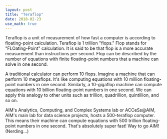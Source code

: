 ```yaml
---
layout: post
title: "Teraflop"
date: 2018-02-23
use_math: true
---
```


Teraflop is a unit of measurement of how fast a computer is according to floating-point calculation. Teraflop is 1 trillion "flops." Flop stands for "FLOating-Point" calculation. It is said to be that flop is a more accurate measurement than instructions per second. Flop can be described by the number of equations with finite floating-point numbers that a machine can solve in one second.

A traditional calculator can perform 10 flops. Imagine a machine that can perform 10 megaflops. It's like computing equations with 10 million floating-point numbers in one second. Similarly, a 10-gigaflop machine can compute equations with 10 billion floating-point numbers in one second. We can apply this analogy to other units such as trillion, quadrillion, quintillion, and so on.

AIM's Analytics, Computing, and Complex Systems lab or ACCeSs@AIM, AIM's main lab for data science projects, hosts a 500-teraflop computer. This means their machine can compute equations with 500 trillion floating-point numbers in one second. That's absolutely super fast! Way to go AIM! \(Nerding...\)